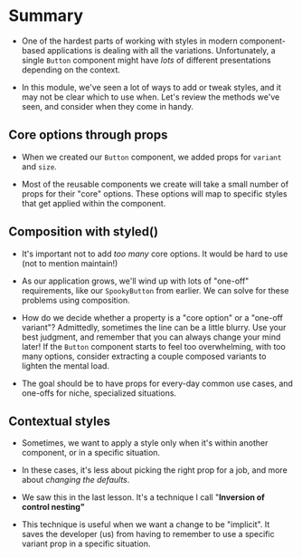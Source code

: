 # Summary

- One of the hardest parts of working with styles in modern component-based applications is dealing with all the variations. Unfortunately, a single  `Button`  component might have  _lots_  of different presentations depending on the context.

- In this module, we've seen a lot of ways to add or tweak styles, and it may not be clear which to use when. Let's review the methods we've seen, and consider when they come in handy.

## Core options through props

- When we created our  `Button`  component, we added props for  `variant`  and  `size`.

- Most of the reusable components we create will take a small number of props for their "core" options. These options will map to specific styles that get applied within the component.

## Composition with styled()

- It's important not to add  _too many_  core options. It would be hard to use (not to mention maintain!)

- As our application grows, we'll wind up with lots of "one-off" requirements, like our `SpookyButton` from earlier. We can solve for these problems using composition.

- How do we decide whether a property is a "core option" or a "one-off variant"? Admittedly, sometimes the line can be a little blurry. Use your best judgment, and remember that you can always change your mind later! If the  `Button`  component starts to feel too overwhelming, with too many options, consider extracting a couple composed variants to lighten the mental load.

- The goal should be to have props for every-day common use cases, and one-offs for niche, specialized situations.

## Contextual styles

- Sometimes, we want to apply a style only when it's within another component, or in a specific situation.

- In these cases, it's less about picking the right prop for a job, and more about  _changing the defaults_.

- We saw this in the last lesson. It's a technique I call "**Inversion of control nesting"**
- This technique is useful when we want a change to be "implicit". It saves the developer (us) from having to remember to use a specific variant prop in a specific situation.
